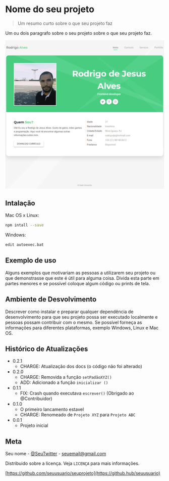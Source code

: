 # Nome do seu projeto
> Um resumo curto sobre o que seu projeto faz

Um ou dois paragrafo sobre o seu projeto sobre o 
que seu projeto faz.

![](pag.png)

## Intalação

Mac OS x Linux:

```sh
npm intall --save
```

Windows:

```sh
edit autoexec.bat
```

## Exemplo de uso

Alguns exemplos que motivariam as pessoas a utilizarem seu projeto ou que demonstrasse que este é útil para alguma coisa. Divida esta parte em partes menores e se possível coloque algum código ou prints de tela.

## Ambiente de Desvolvimento

Descrever como instalar e preparar qualquer dependência de desenvolvimento para que seu projeto possa ser executado localmente e pessoas possam contribuir com o mesmo. Se possível forneça as informações para diferentes plataformas, exemplo Windows, Linux e Mac OS.

## Histórico de Atualizações

* 0.2.1
  *  CHARGE: Atualização dos docs (o código não foi alterado)
* 0.2.0
  * CHARGE: Removida a função `setPadãoXYZ()`
  * ADD: Adicionado a função `inicializar ()`
* 0.1.1
  * FIX: Crash quando executava `escrever()` (Obrigado ao @Contribuidor)
 * 0.1.0
    * O primeiro lancamento estavel
    * CHARGE: Renomeado de `Projeto XYZ` para `Projeto ABC`
* 0.0.1
    * Projeto inicial

## Meta

Seu nome - [@SeuTwitter](https://twitter.com/seuTwitter) - seuemail@gmail.com

Distribuido sobre a licença. Veja `LICENÇA` para mais informações.

[https://github.com/seuusuario/seuprojeto](https://github.hub/seuusuario)
